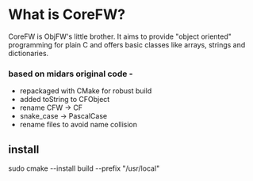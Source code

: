 What is CoreFW?
===============

CoreFW is ObjFW's little brother. It aims to provide "object oriented"
programming for plain C and offers basic classes like arrays, strings and
dictionaries.


### based on midars original code - 
* repackaged with CMake for robust build
* added toString to CFObject
* rename CFW -> CF
* snake_case -> PascalCase
* rename files to avoid name collision

## install
sudo cmake --install build --prefix "/usr/local"